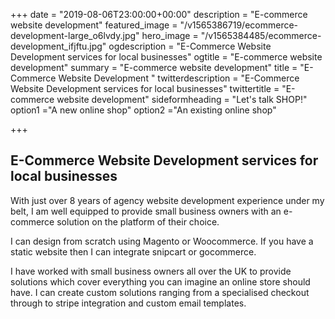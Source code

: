 +++
date = "2019-08-06T23:00:00+00:00"
description = "E-commerce website development"
featured_image = "/v1565386719/ecommerce-development-large_o6lvdy.jpg"
hero_image = "/v1565384485/ecommerce-development_ifjftu.jpg"
ogdescription = "E-Commerce Website Development services for local businesses"
ogtitle = "E-commerce website development"
summary = "E-commerce website development"
title = "E-Commerce Website Development "
twitterdescription = "E-Commerce Website Development services for local businesses"
twittertitle = "E-commerce website development"
sideformheading = "Let's talk SHOP!"
option1 ="A new online shop"
option2 ="An existing online shop"

+++
## E-Commerce Website Development services for local businesses

With just over 8 years of agency website development experience under my belt, I am well equipped to provide small business owners with an e-commerce solution on the platform of their choice.

I can design from scratch using Magento or Woocommerce. If you have a static website then I can integrate snipcart or gocommerce.

I have worked with small business owners all over the UK to provide solutions which cover everything you can imagine an online store should have. I can create custom solutions ranging from a specialised checkout through to stripe integration and custom email templates.